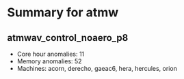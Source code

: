 # Summary for atmw

## atmwav_control_noaero_p8
- Core hour anomalies: 11
- Memory anomalies: 52
- Machines: acorn, derecho, gaeac6, hera, hercules, orion

